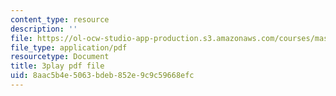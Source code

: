 ```yaml
---
content_type: resource
description: ''
file: https://ol-ocw-studio-app-production.s3.amazonaws.com/courses/mas-s62-cryptocurrency-engineering-and-design-spring-2018/8aac5b4e5063bdeb852e9c9c59668efc_U2yAcsj7P_E.pdf
file_type: application/pdf
resourcetype: Document
title: 3play pdf file
uid: 8aac5b4e-5063-bdeb-852e-9c9c59668efc
---
```


